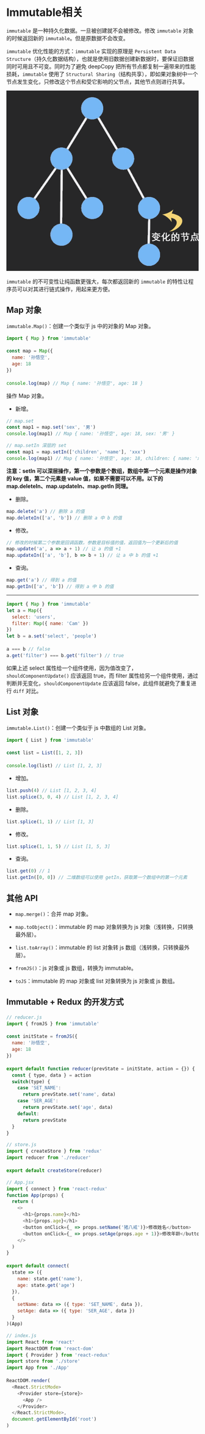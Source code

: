 # Immutable相关

`immutable` 是一种持久化数据。一旦被创建就不会被修改。修改 `immutable` 对象的时候返回新的 `immutable`。但是原数据不会改变。

`immutable` 优化性能的方式：`immutable` 实现的原理是 `Persistent Data Structure`（持久化数据结构），也就是使用旧数据创建新数据时，要保证旧数据同时可用且不可变。同时为了避免 deepCopy 把所有节点都复制一遍带来的性能损耗，`immutable` 使用了 `Structural Sharing`（结构共享），即如果对象树中一个节点发生变化，只修改这个节点和受它影响的父节点，其他节点则进行共享。

![immutable修改流程图](./img/immutable_process.gif)

`immutable` 的不可变性让纯函数更强大，每次都返回新的 `immutable` 的特性让程序员可以对其进行链式操作，用起来更方便。

## Map 对象

`immutable.Map()`：创建一个类似于 js 中的对象的 Map 对象。

```js
import { Map } from 'immutable'

const map = Map({
  name: '孙悟空',
  age: 18
})

console.log(map) // Map { name: '孙悟空', age: 18 }
```

操作 Map 对象。

- 新增。

```js
// map.set
const map1 = map.set('sex', '男')
console.log(map1) // Map { name: '孙悟空', age: 18, sex: '男' }
```

```js
// map.setIn 深层的 set
const map1 = map.setIn(['children', 'name'], 'xxx')
console.log(map1) // Map { name: '孙悟空', age: 18, children: { name: 'xxx' } }
```

**注意：setIn 可以深层操作，第一个参数是个数组，数组中第一个元素是操作对象的 key 值，第二个元素是 value 值，如果不需要可以不用。以下的 map.deleteIn、map.updateIn、map.getIn 同理。**

- 删除。

```js
map.delete('a') // 删除 a 的值
map.deleteIn(['a', 'b']) // 删除 a 中 b 的值
```

- 修改。

```js
// 修改的时候第二个参数是回调函数，参数是目标值的值，返回值为一个更新后的值
map.update('a', a => a + 1) // 让 a 的值 +1
map.updateIn(['a', 'b'], b => b + 1) // 让 a 中 b 的值 +1
```

- 查询。

```js
map.get('a') // 得到 a 的值
map.getIn(['a', 'b']) // 得到 a 中 b 的值
```

****

```js
import { Map } from 'immutable'
let a = Map({
  select: 'users',
  filter: Map({ name: 'Cam' })
})
let b = a.set('select', 'people')

a === b // false
a.get('filter') === b.get('filter') // true
```

如果上述 select 属性给一个组件使用，因为值改变了，`shouldComponentUpdate()` 应该返回 true，而 filter 属性给另一个组件使用，通过判断并无变化，`shouldComponentUpdate` 应该返回 false，此组件就避免了重复进行 `diff` 对比。

## List 对象

`immutable.List()`：创建一个类似于 js 中数组的 List 对象。

```js
import { List } from 'immutable'

const list = List([1, 2, 3])

console.log(list) // List [1, 2, 3]
```

- 增加。

```js
list.push(4) // List [1, 2, 3, 4]
list.splice(3, 0, 4) // List [1, 2, 3, 4]
```

- 删除。

```js
list.splice(1, 1) // List [1, 3]
```

- 修改。

```js
list.splice(1, 1, 5) // List [1, 5, 3]
```

- 查询。

```js
list.get(0) // 1
list.getIn([0, 0]) // 二维数组可以使用 getIn，获取第一个数组中的第一个元素
```

## 其他 API

- `map.merge()`：合并 map 对象。

- `map.toObject()`：immutable 的 map 对象转换为 js 对象（浅转换，只转换最外层）。

- `list.toArray()`：immutable 的 list 对象转 js 数组（浅转换，只转换最外层）。

- `fromJS()`：js 对象或 js 数组，转换为 immutable。

- `toJS`：immutable 的 map 对象或 list 对象转换为 js 对象或 js 数组。

## Immutable + Redux 的开发方式

```js
// reducer.js
import { fromJS } from 'immutable'

const initState = fromJS({
  name: '孙悟空',
  age: 18
})

export default function reducer(prevState = initState, action = {}) {
  const { type, data } = action
  switch(type) {
    case 'SET_NAME':
      return prevState.set('name', data)
    case 'SER_AGE':
      return prevState.set('age', data)
    default:
      return prevState
  }
}
```

```js
// store.js
import { createStore } from 'redux'
import reducer from './reducer'

export default createStore(reducer)
```

```js
// App.jsx
import { connect } from 'react-redux'
function App(props) {
  return (
    <>
      <h1>{props.name}</h1>
      <h1>{props.age}</h1>
      <button onClick={_ => props.setName('猪八戒')}>修改姓名</button>
      <button onClick={_ => props.setAge(props.age + 1)}>修改年龄</button>
    </>
  )
}

export default connect(
  state => ({
    name: state.get('name'),
    age: state.get('age')
  }),
  {
    setName: data => ({ type: 'SET_NAME', data }),
    setAge: data => ({ type: 'SER_AGE', data })
  }
)(App)
```

```js
// index.js
import React from 'react'
import ReactDOM from 'react-dom'
import { Provider } from 'react-redux'
import store from './store'
import App from './App'

ReactDOM.render(
  <React.StrictMode>
    <Provider store={store}>
      <App />
    </Provider>
  </React.StrictMode>,
  document.getElementById('root')
)
````

